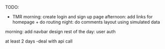 TODO:
- TMR
morning: create login and sign up page
afternoon: add links for homepage + do routing
night: do comments layout using simulated data

morning: add navbar design
rest of the day: user auth

at least 2 days
-deal with api call